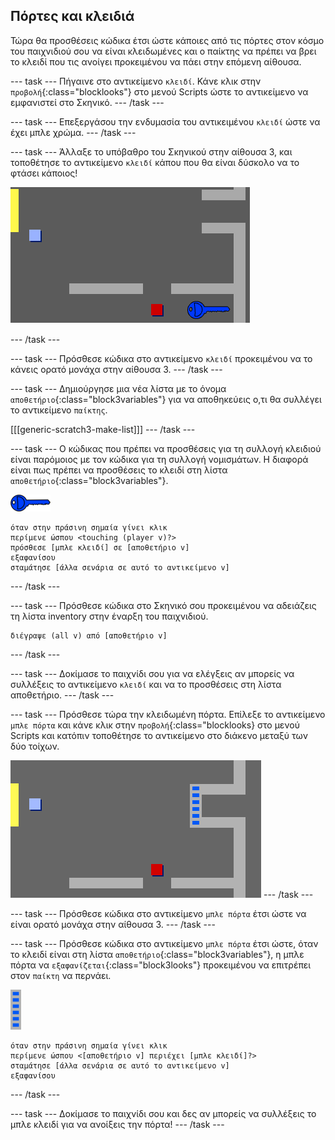 ## Πόρτες και κλειδιά

Τώρα θα προσθέσεις κώδικα έτσι ώστε κάποιες από τις πόρτες στον κόσμο του παιχνιδιού σου να είναι κλειδωμένες και ο παίκτης να πρέπει να βρει το κλειδί που τις ανοίγει προκειμένου να πάει στην επόμενη αίθουσα.

--- task --- Πήγαινε στο αντικείμενο `κλειδί`. Κάνε κλικ στην `προβολή`{:class="blocklooks"} στο μενού Scripts ώστε το αντικείμενο να εμφανιστεί στο Σκηνικό. --- /task ---

--- task --- Επεξεργάσου την ενδυμασία του αντικειμένου `κλειδί` ώστε να έχει μπλε χρώμα. --- /task ---

--- task --- Άλλαξε το υπόβαθρο του Σκηνικού στην αίθουσα 3, και τοποθέτησε το αντικείμενο `κλειδί` κάπου που θα είναι δύσκολο να το φτάσει κάποιος!

![screenshot](images/world-key.png)

--- /task ---

--- task --- Πρόσθεσε κώδικα στο αντικείμενο `κλειδί` προκειμένου να το κάνεις ορατό μονάχα στην αίθουσα 3. --- /task ---

--- task --- Δημιούργησε μια νέα λίστα με το όνομα `αποθετήριο`{:class="block3variables"} για να αποθηκεύεις ο,τι θα συλλέγει το αντικείμενο `παίκτης`.

[[[generic-scratch3-make-list]]] --- /task ---

--- task --- Ο κώδικας που πρέπει να προσθέσεις για τη συλλογή κλειδιού είναι παρόμοιος με τον κώδικα για τη συλλογή νομισμάτων. Η διαφορά είναι πως πρέπει να προσθέσεις το κλειδί στη λίστα `αποθετήριο`{:class="block3variables"}.

![κλειδί](images/key.png)

```blocks3
όταν στην πράσινη σημαία γίνει κλικ
περίμενε ώσπου <touching (player v)?>
πρόσθεσε [μπλε κλειδί] σε [αποθετήριο v]
εξαφανίσου
σταμάτησε [άλλα σενάρια σε αυτό το αντικείμενο v]
```

--- /task ---

--- task --- Πρόσθεσε κώδικα στο Σκηνικό σου προκειμένου να αδειάζεις τη λίστα inventory στην έναρξη του παιχνιδιού.

```blocks3
διέγραψε (all v) από [αποθετήριο v]
```

--- /task ---

--- task --- Δοκίμασε το παιχνίδι σου για να ελέγξεις αν μπορείς να συλλέξεις το αντικείμενο `κλειδί` και να το προσθέσεις στη λίστα αποθετήριο. --- /task ---

--- task --- Πρόσθεσε τώρα την κλειδωμένη πόρτα. Επίλεξε το αντικείμενο `μπλε πόρτα` και κάνε κλικ στην `προβολή`{:class="blocklooks} στο μενού Scripts και κατόπιν τοποθέτησε το αντικείμενο στο διάκενο μεταξύ των δύο τοίχων.

![screenshot](images/world-door.png) --- /task ---

--- task --- Πρόσθεσε κώδικα στο αντικείμενο `μπλε πόρτα` έτσι ώστε να είναι ορατό μονάχα στην αίθουσα 3. --- /task ---

--- task --- Πρόσθεσε κώδικα στο αντικείμενο `μπλε πόρτα` έτσι ώστε, όταν το κλειδί είναι στη λίστα `αποθετήριο`{:class="block3variables"}, η μπλε πόρτα να `εξαφανίζεται`{:class="block3looks"} προκειμένου να επιτρέπει στον `παίκτη` να περνάει.

![πόρτα](images/door.png)

```blocks3
όταν στην πράσινη σημαία γίνει κλικ
περίμενε ώσπου <[αποθετήριο v] περιέχει [μπλε κλειδί]?>
σταμάτησε [άλλα σενάρια σε αυτό το αντικείμενο v]
εξαφανίσου
```

--- /task ---

--- task --- Δοκίμασε το παιχνίδι σου και δες αν μπορείς να συλλέξεις το μπλε κλειδί για να ανοίξεις την πόρτα! --- /task ---